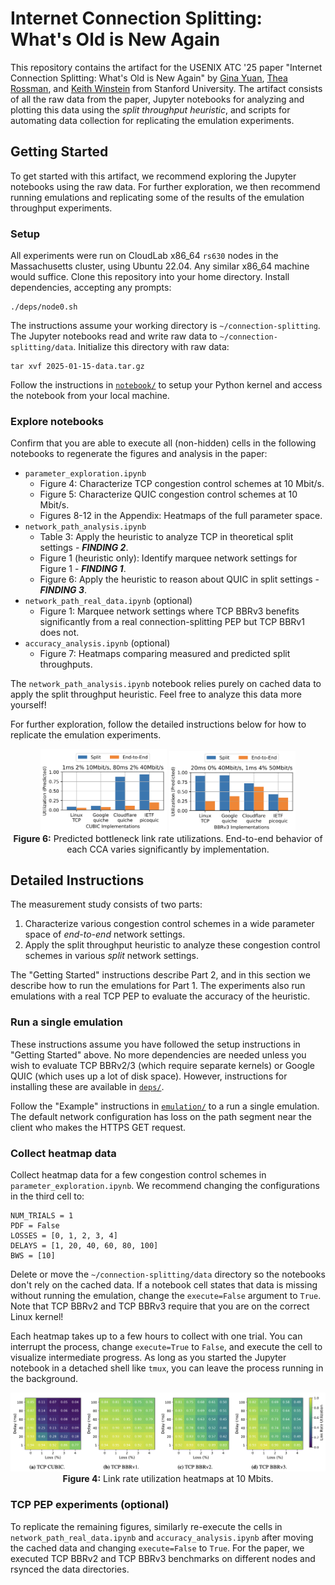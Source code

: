 # Internet Connection Splitting: What's Old is New Again

This repository contains the artifact for the USENIX ATC '25 paper "Internet
Connection Splitting: What's Old is New Again" by [Gina Yuan](https://www.ginayuan.com),
[Thea Rossman](https://profiles.stanford.edu/thea-rossman), and
[Keith Winstein](https://cs.stanford.edu/~keithw/) from Stanford University.
The artifact consists of all the raw data from the paper, Jupyter notebooks for
analyzing and plotting this data using the _split throughput heuristic_, and
scripts for automating data collection for replicating the emulation
experiments.

## Getting Started

To get started with this artifact, we recommend exploring the Jupyter notebooks
using the raw data. For further exploration, we then recommend running
emulations and replicating some of the results of the emulation throughput
experiments.

### Setup

All experiments were run on CloudLab x86_64 `rs630` nodes in the Massachusetts
cluster, using Ubuntu 22.04. Any similar x86_64 machine would suffice. Clone
this repository into your home directory. Install dependencies, accepting any
prompts:

```
./deps/node0.sh
```

The instructions assume your working directory is `~/connection-splitting`.
The Jupyter notebooks read and write raw data to `~/connection-splitting/data`.
Initialize this directory with raw data:

```
tar xvf 2025-01-15-data.tar.gz
```

Follow the instructions in [`notebook/`](https://github.com/StanfordSNR/connection-splitting/tree/main/notebook)
to setup your Python kernel and access the notebook from your local machine.

### Explore notebooks

Confirm that you are able to execute all (non-hidden) cells in the following
notebooks to regenerate the figures and analysis in the paper:

* `parameter_exploration.ipynb`
	* Figure 4: Characterize TCP congestion control schemes at 10 Mbit/s.
	* Figure 5: Characterize QUIC congestion control schemes at 10 Mbit/s.
	* Figures 8-12 in the Appendix: Heatmaps of the full parameter space.
* `network_path_analysis.ipynb`
	* Table 3: Apply the heuristic to analyze TCP in theoretical split settings - ***FINDING 2***.
	* Figure 1 (heuristic only): Identify marquee network settings for Figure 1 - ***FINDING 1***.
	* Figure 6: Apply the heuristic to reason about QUIC in split settings - ***FINDING 3***.
* `network_path_real_data.ipynb` (optional)
	* Figure 1: Marquee network settings where TCP BBRv3 benefits significantly
	  from a real connection-splitting PEP but TCP BBRv1 does not.
* `accuracy_analysis.ipynb` (optional)
	* Figure 7: Heatmaps comparing measured and predicted split throughputs.

The `network_path_analysis.ipynb` notebook relies purely on cached data to apply
the split throughput heuristic. Feel free to analyze this data more yourself!

For further exploration, follow the detailed instructions below for how to
replicate the emulation experiments.

<p align="center">
	<img src="img/figure6a.png" alt="Figure 6a" width="40%">
	<img src="img/figure6b.png" alt="Figure 6b" width="40%">
	<br>
	<b>Figure 6:</b> Predicted bottleneck link rate utilizations.
	End-to-end behavior of each CCA varies significantly by implementation.
</p>

## Detailed Instructions

The measurement study consists of two parts:

1. Characterize various congestion control schemes in a wide parameter space of
_end-to-end_ network settings.
2. Apply the split throughput heuristic to analyze these congestion control
schemes in various _split_ network settings.

The "Getting Started" instructions describe Part 2, and in this section we
describe how to run the emulations for Part 1. The experiments also run
emulations with a real TCP PEP to evaluate the accuracy of the heuristic.

### Run a single emulation

These instructions assume you have followed the setup instructions in "Getting
Started" above. No more dependencies are needed unless you wish to evaluate TCP
BBRv2/3 (which require separate kernels) or Google QUIC (which uses up a lot
of disk space). However, instructions for installing these are available in
[`deps/`](https://github.com/StanfordSNR/connection-splitting/tree/main/deps).

Follow the "Example" instructions in [`emulation/`](https://github.com/StanfordSNR/connection-splitting/tree/main/emulation)
to a run a single emulation. The default network configuration has loss on the
path segment near the client who makes the HTTPS GET request.

### Collect heatmap data

Collect heatmap data for a few congestion control schemes in
`parameter_exploration.ipynb`. We recommend changing the configurations in
the third cell to:

```
NUM_TRIALS = 1
PDF = False
LOSSES = [0, 1, 2, 3, 4]
DELAYS = [1, 20, 40, 60, 80, 100]
BWS = [10]
```

Delete or move the `~/connection-splitting/data` directory so the notebooks
don't rely on the cached data. If a notebook cell states that data is missing
without running the emulation, change the `execute=False` argument to `True`.
Note that TCP BBRv2 and TCP BBRv3 require that you are on the correct Linux
kernel!

Each heatmap takes up to a few hours to collect with one trial. You can
interrupt the process, change `execute=True` to `False`, and execute the cell
to visualize intermediate progress. As long as you started the Jupyter notebook
in a detached shell like `tmux`, you can leave the process running in the
background.

<p align="center">
	<img alt="Figure 4" src="./img/figure4.png">
	<br>
	<b>Figure 4:</b> Link rate utilization heatmaps at 10 Mbits.
</p>

### TCP PEP experiments (optional)

To replicate the remaining figures, similarly re-execute the cells in
`network_path_real_data.ipynb` and `accuracy_analysis.ipynb` after moving
the cached data and changing `execute=False` to `True`. For the paper, we
executed TCP BBRv2 and TCP BBRv3 benchmarks on different nodes and rsynced
the data directories.
